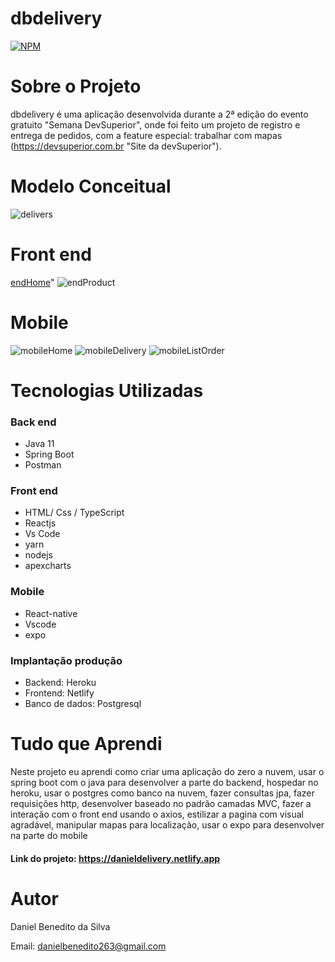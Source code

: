 # dbdelivery
[![NPM](https://img.shields.io/npm/l/react)](https://github.com/Daniel-BS-Dev/bootcamp-devsuperior/blob/main/LICENSE)

# Sobre o Projeto

dbdelivery é uma aplicação desenvolvida durante a 2ª edição do evento gratuito "Semana DevSuperior", onde
foi feito um projeto de registro e entrega de pedidos, com a feature especial: trabalhar com mapas (https://devsuperior.com.br "Site da devSuperior"). 


# Modelo Conceitual
![delivers](https://user-images.githubusercontent.com/81425846/147393998-21acb5f0-c6a9-42e9-8b4d-5c3143289234.png)

# Front end 

[endHome](https://user-images.githubusercontent.com/81425846/147394002-fe1d66f6-69fe-40f5-864f-baed32f10d91.png)" 
![endProduct](https://user-images.githubusercontent.com/81425846/147394004-5949506f-1ecb-4fee-bc1c-2026b40bec89.png)

# Mobile
![mobileHome](https://user-images.githubusercontent.com/81425846/147394009-d46b2abb-6219-4739-8fa1-6e85e0c6da39.png)
![mobileDelivery](https://user-images.githubusercontent.com/81425846/147394014-6201731b-b76e-4559-8303-78d80ffbcc2b.png)
![mobileListOrder](https://user-images.githubusercontent.com/81425846/147394012-6508ab0e-377b-4291-aa38-2395f32e75ce.png)
   
# Tecnologias Utilizadas 
### Back end
   - Java 11
   - Spring Boot
   - Postman
   
### Front end
   - HTML/ Css / TypeScript
   - Reactjs
   - Vs Code
   - yarn
   - nodejs
   - apexcharts
   
### Mobile
   - React-native
   - Vscode
   - expo
   

### Implantação produção
   - Backend: Heroku
   - Frontend: Netlify
   - Banco de dados: Postgresql
   
 # Tudo que Aprendi
 
   Neste projeto eu aprendi como criar uma aplicação do zero a nuvem, usar o spring boot com o java para desenvolver a parte do backend, hospedar no heroku, usar o 
   postgres como banco na nuvem, fazer consultas jpa, fazer requisições http, desenvolver baseado no padrão camadas MVC, fazer a interação com o front end usando o axios,
   estilizar a pagina com visual agradável, manipular mapas para localização, usar o expo para desenvolver na parte do mobile
   
 #### Link do projeto: https://danieldelivery.netlify.app



# Autor 

Daniel Benedito da Silva

Email: danielbenedito263@gmail.com
